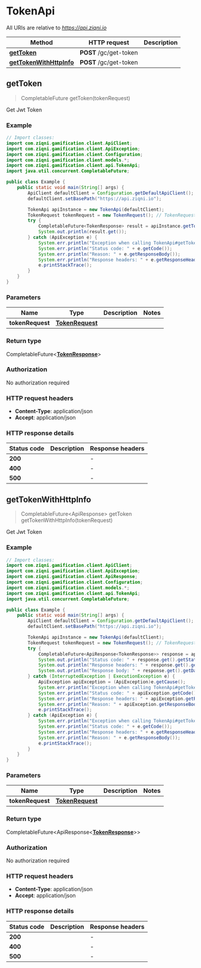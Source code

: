 # TokenApi

All URIs are relative to *https://api.ziqni.io*

| Method | HTTP request | Description |
|------------- | ------------- | -------------|
| [**getToken**](TokenApi.md#getToken) | **POST** /gc/get-token |  |
| [**getTokenWithHttpInfo**](TokenApi.md#getTokenWithHttpInfo) | **POST** /gc/get-token |  |



## getToken

> CompletableFuture<TokenResponse> getToken(tokenRequest)



Get Jwt Token

### Example

```java
// Import classes:
import com.ziqni.gamification.client.ApiClient;
import com.ziqni.gamification.client.ApiException;
import com.ziqni.gamification.client.Configuration;
import com.ziqni.gamification.client.models.*;
import com.ziqni.gamification.client.api.TokenApi;
import java.util.concurrent.CompletableFuture;

public class Example {
    public static void main(String[] args) {
        ApiClient defaultClient = Configuration.getDefaultApiClient();
        defaultClient.setBasePath("https://api.ziqni.io");

        TokenApi apiInstance = new TokenApi(defaultClient);
        TokenRequest tokenRequest = new TokenRequest(); // TokenRequest | 
        try {
            CompletableFuture<TokenResponse> result = apiInstance.getToken(tokenRequest);
            System.out.println(result.get());
        } catch (ApiException e) {
            System.err.println("Exception when calling TokenApi#getToken");
            System.err.println("Status code: " + e.getCode());
            System.err.println("Reason: " + e.getResponseBody());
            System.err.println("Response headers: " + e.getResponseHeaders());
            e.printStackTrace();
        }
    }
}
```

### Parameters


| Name | Type | Description  | Notes |
|------------- | ------------- | ------------- | -------------|
| **tokenRequest** | [**TokenRequest**](TokenRequest.md)|  | |

### Return type

CompletableFuture<[**TokenResponse**](TokenResponse.md)>


### Authorization

No authorization required

### HTTP request headers

- **Content-Type**: application/json
- **Accept**: application/json

### HTTP response details
| Status code | Description | Response headers |
|-------------|-------------|------------------|
| **200** |  |  -  |
| **400** |  |  -  |
| **500** |  |  -  |

## getTokenWithHttpInfo

> CompletableFuture<ApiResponse<TokenResponse>> getToken getTokenWithHttpInfo(tokenRequest)



Get Jwt Token

### Example

```java
// Import classes:
import com.ziqni.gamification.client.ApiClient;
import com.ziqni.gamification.client.ApiException;
import com.ziqni.gamification.client.ApiResponse;
import com.ziqni.gamification.client.Configuration;
import com.ziqni.gamification.client.models.*;
import com.ziqni.gamification.client.api.TokenApi;
import java.util.concurrent.CompletableFuture;

public class Example {
    public static void main(String[] args) {
        ApiClient defaultClient = Configuration.getDefaultApiClient();
        defaultClient.setBasePath("https://api.ziqni.io");

        TokenApi apiInstance = new TokenApi(defaultClient);
        TokenRequest tokenRequest = new TokenRequest(); // TokenRequest | 
        try {
            CompletableFuture<ApiResponse<TokenResponse>> response = apiInstance.getTokenWithHttpInfo(tokenRequest);
            System.out.println("Status code: " + response.get().getStatusCode());
            System.out.println("Response headers: " + response.get().getHeaders());
            System.out.println("Response body: " + response.get().getData());
        } catch (InterruptedException | ExecutionException e) {
            ApiException apiException = (ApiException)e.getCause();
            System.err.println("Exception when calling TokenApi#getToken");
            System.err.println("Status code: " + apiException.getCode());
            System.err.println("Response headers: " + apiException.getResponseHeaders());
            System.err.println("Reason: " + apiException.getResponseBody());
            e.printStackTrace();
        } catch (ApiException e) {
            System.err.println("Exception when calling TokenApi#getToken");
            System.err.println("Status code: " + e.getCode());
            System.err.println("Response headers: " + e.getResponseHeaders());
            System.err.println("Reason: " + e.getResponseBody());
            e.printStackTrace();
        }
    }
}
```

### Parameters


| Name | Type | Description  | Notes |
|------------- | ------------- | ------------- | -------------|
| **tokenRequest** | [**TokenRequest**](TokenRequest.md)|  | |

### Return type

CompletableFuture<ApiResponse<[**TokenResponse**](TokenResponse.md)>>


### Authorization

No authorization required

### HTTP request headers

- **Content-Type**: application/json
- **Accept**: application/json

### HTTP response details
| Status code | Description | Response headers |
|-------------|-------------|------------------|
| **200** |  |  -  |
| **400** |  |  -  |
| **500** |  |  -  |

